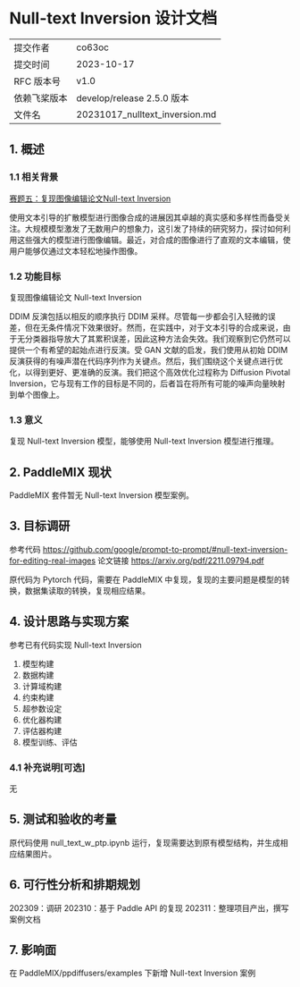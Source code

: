 # Null-text Inversion 设计文档

|              |                            |
|--------------|----------------------------|
| 提交作者     | co63oc                     |
| 提交时间     | 2023-10-17                 |
| RFC 版本号   | v1.0                       |
| 依赖飞桨版本 | develop/release 2.5.0 版本 |
| 文件名       | 20231017_nulltext_inversion.md       |

## 1. 概述

### 1.1 相关背景

[赛题五：复现图像编辑论文Null-text Inversion](https://competition.atomgit.com/competitionInfo?id=85216ad0ef0811ed99d49fc42bfa011c)

使用文本引导的扩散模型进行图像合成的进展因其卓越的真实感和多样性而备受关注。大规模模型激发了无数用户的想象力，这引发了持续的研究努力，探讨如何利用这些强大的模型进行图像编辑。最近，对合成的图像进行了直观的文本编辑，使用户能够仅通过文本轻松地操作图像。

### 1.2 功能目标

复现图像编辑论文 Null-text Inversion

DDIM 反演包括以相反的顺序执行 DDIM 采样。尽管每一步都会引入轻微的误差，但在无条件情况下效果很好。然而，在实践中，对于文本引导的合成来说，由于无分类器指导放大了其累积误差，因此这种方法会失效。我们观察到它仍然可以提供一个有希望的起始点进行反演。受 GAN 文献的启发，我们使用从初始 DDIM 反演获得的有噪声潜在代码序列作为关键点。然后，我们围绕这个关键点进行优化，以得到更好、更准确的反演。我们把这个高效优化过程称为 Diffusion Pivotal Inversion，它与现有工作的目标是不同的，后者旨在将所有可能的噪声向量映射到单个图像上。

### 1.3 意义

复现 Null-text Inversion 模型，能够使用 Null-text Inversion 模型进行推理。

## 2. PaddleMIX 现状

PaddleMIX 套件暂无 Null-text Inversion 模型案例。

## 3. 目标调研

参考代码 https://github.com/google/prompt-to-prompt/#null-text-inversion-for-editing-real-images
论文链接 https://arxiv.org/pdf/2211.09794.pdf

原代码为 Pytorch 代码，需要在 PaddleMIX 中复现，复现的主要问题是模型的转换，数据集读取的转换，复现相应结果。

## 4. 设计思路与实现方案

参考已有代码实现 Null-text Inversion
1. 模型构建
2. 数据构建
3. 计算域构建
4. 约束构建
5. 超参数设定
6. 优化器构建
7. 评估器构建
8. 模型训练、评估

### 4.1 补充说明[可选]

无

## 5. 测试和验收的考量

原代码使用 null_text_w_ptp.ipynb 运行，复现需要达到原有模型结构，并生成相应结果图片。

## 6. 可行性分析和排期规划

202309：调研
202310：基于 Paddle API 的复现
202311：整理项目产出，撰写案例文档

## 7. 影响面

在 PaddleMIX/ppdiffusers/examples 下新增 Null-text Inversion 案例
